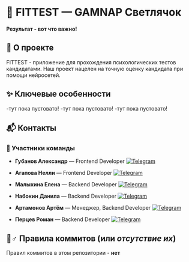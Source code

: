 # 🧠 FITTEST — GAMNAP Светлячок

**Результат - вот что важно!**

## 🚀 О проекте
FITTEST - приложение для прохождения психологических тестов кандидатами. Наш проект нацелен на точную оценку кандидата при помощи нейросетей.

## ✨ Ключевые особенности
-тут пока пустовато!
-тут пока пустовато!
-тут пока пустовато!

## 📬 Контакты

### 👥 Участники команды

- **Губанов Александр** — Frontend Developer
  [![Telegram](https://img.shields.io/badge/Telegram-@AlexGubanov-0088cc?style=flat&logo=telegram)](https://t.me/AlexGubanov)

- **Агапова Нелли** — Frontend Developer
  [![Telegram](https://img.shields.io/badge/Telegram-@Hidorysen-0088cc?style=flat&logo=telegram)](https://t.me/Hidorysen)

- **Малыхина Елена** — Backend Developer
  [![Telegram](https://img.shields.io/badge/Telegram-@Soopcha-0088cc?style=flat&logo=telegram)](https://t.me/Soopcha)

- **Набокин Данила** — Backend Developer
  [![Telegram](https://img.shields.io/badge/Telegram-@Damnning-0088cc?style=flat&logo=telegram)](https://t.me/Damnning)
  
- **Артамонов Артём** — Менеджер, Backend Developer
  [![Telegram](https://img.shields.io/badge/Telegram-@IN_THESESHADOWS-0088cc?style=flat&logo=telegram)](https://t.me/IN_THESESHADOWS)

- **Перцев Роман** — Backend Developer
  [![Telegram](https://img.shields.io/badge/Telegram-@pizzzzzaboyyy-0088cc?style=flat&logo=telegram)](https://t.me/pizzzzzaboyyy)

## 🤸♂️ Правила коммитов (или *отсутствие их*)  
Правил коммитов в этом репозитории - **нет**
